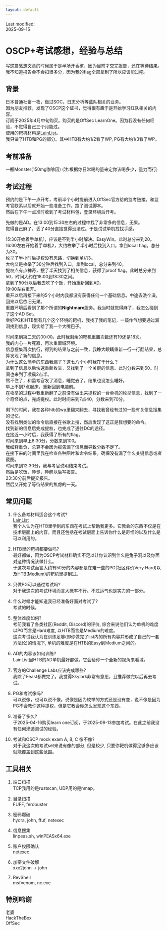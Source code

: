 ```yaml
---
layout: default
---
```

Last modified:  
2025-09-15  

# OSCP+考试感想，经验与总结

写这篇感想文章的时候属于是半场开香槟，因为目前才交完报告，还在等待结果。  
我不知道报告会不会扣很多分，因为我的flag全部拿到了所以应该能过吧。  

## 背景  
日本普通社畜一枚，做过SOC，日志分析等蓝队相关的业务。  
因为朋友推荐，发现了OSCP这个证书，觉得很有趣于是开始学习红队相关的内容。  
订阅于2025年4月中旬购买。购买的是OffSec LearnOne。因为我没有任何经验，不觉得自己三个月能过。  
使用的靶机材料是[LainList](https://docs.google.com/spreadsheets/d/18weuz_Eeynr6sXFQ87Cd5F0slOj9Z6rt/edit?gid=487240997#gid=487240997)。  
我只做了HTB和PG的部分。其中HTB有大约1/2看了WP, PG有大约1/3看了WP。  

## 考前准备  
一瓶Monster(150mg咖啡因) (注:根据你日常喝的量来定你该喝多少，量力而行)  

## 考试过程  
预约的是下午一点开考，考前半个小时提前进入OffSec官方给的监考链接，和监考官联系以后就开始一些准备工作，跑了测试脚本。  
然后在下午一点准时收到了考试材料包，登录环境后开考。 

先做的是AD。在13:00到15:30左右的过程中找了非常多的信息，无果。  
觉得自己麻了，丢了40分直接觉得没法过。于是试试单机找找手感。  

15:30开始着手单机1，应该是不到半小时解决。EasyWin。此时总分来到20。  
16:00左右开始着手单机2，大约枚举了半小时后找到入口，拿到local flag。总分为30。  
枚举了半小时后提权没有思路，切换到单机3。  
大约又是枚举了30分钟后找到入口，拿到local，总分来到40。  
提权点有点神奇，搜了半天找到了相关信息，获得了proof flag。此时总分来到50，时间大约在18:00到18:30之间。  
拿到了50分以后我去吃了个饭，开始重新回到AD。  
19:00左右重开。  
重开以后再接下来的5个小时内我都没有获得任何一个基础信息。中途去洗个澡，回来以后依旧无果。  
重置环境后看到了那个所谓的**Nightmare**服务。我当时就觉得麻了，我怎么碰到了这个AD Set。  
幸好PG和HTB里有几个这个环境的靶机，我找了我的笔记，一鼓作气想要通过漏洞找到信息，现实给了我一个大嘴巴子。  

时间来到第二天的00:00。此时我剩余的靶机重置次数还有19还是18次。  
我的内心一片死寂，再次重置域环境。  
信息搜集再次执行，得到的结果与之前一致，我睁大眼睛重新一行一行翻结果，总算发现了新的信息。  
为什么这么简单的东西我漏了？这七八个小时我在干什么？  
拿到了信息以后快速重新枚举，又找到了一个关键的信息。此时分数来到60。时间也来到了凌晨2点半。  
熬不住了，和监考官发了消息，睡觉去了。结果也没怎么睡好。  
早上不到7点起床，重新回到电脑前。  
在枚举的过程中我重新翻了之前没有做出来提权的一台单机的枚举信息，找到了一个奇怪的点，完成提权。此时时间来到7点40，分数来到70分。  

剩下的时间，我在各种htb的wp里翻来翻去，寻找我曾经有过的一些有关信息搜集的记忆。  
没有找到类似的命令后直接在谷歌上搜，然后发现了这正是我想要的命令。  
找到新的信息后完成提权，也完成了通往DC的途径。  
在接近一小时后，我获得了所有的flag。  
时间来到早上8:30分，分数来到100。  
我如释重负，总算不会因为报告漏了信息而导致分数不足了。  
在接下来的时间里我在检查各种图片和命令结果，确保没有漏了什么关键信息或者截图。  
时间来到12:30分，我与考官说明结束考试。  
然后是吃饭，睡觉，睡醒以后写报告。  
23:30分前后提交报告。  
然后又开始了等待结果的焦虑的一天。  

## 常见问题
1. 什么备考材料适合这个考试?  
[LainList](https://docs.google.com/spreadsheets/d/18weuz_Eeynr6sXFQ87Cd5F0slOj9Z6rt/edit?gid=487240997#gid=487240997)  
我个人认为在HTB里学到的东西在考试上帮助我更多。它教会的东西不仅是在技术层面上的内容，而且还包括在考试层面上告诉你什么是奇怪的以及什么是可以利用的。  

2. HTB里的靶机都要做吗?  
最好都做，因为OSCP考试材料确实不足以让你认识到什么是兔子洞以及你面对这种情况该做什么。  
于这次考试而言大约有50分的内容都是在难一些的PG(社区评价Very Hard)以及HTB(Medium)的靶机里提到过。  

3. 只做PG可以通过考试吗?  
对于我这次的考试环境而言大概率不行。不过运气也是实力的一部分。  

4. 什么时候才能知道我已经准备好面对考试了?  
考试的时候。  

5. 整体难度如何?  
考前我看了各类社区(Reddit, Discord)的评价, 综合来说他们认为单机的难度以PG而言是Hard难度, 以HTB而言是Medium的难度。  
这次考试我认为在训练足够(即你做完了list内的所有内容并形成了自己的一套方法论)的情况下, 单机的难度是在HTB的Easy到Medium之间的。  

6. AD的内容该如何训练?  
LainList里HTB的AD单机最好都做。它会给你一个全新的视角来看域。  

7. 官方的Challenge Labs应该完成哪些?  
我除了Feast都做完了。我觉得Skylark非常有意思，且推荐做完以后再去考试。  

8. PG和考试像吗?  
可以说像，也可以说不像。说像是因为枚举的方式还是没有变，说不像是因为PG不会教你这种提权，但是它教会你怎么发现这个东西。  

9. 准备了多久?  
于2025-04-16购买learn one订阅，于2025-09-13参加考试。在此之前我没有任何渗透测试的经验。  

10. 考试和OSCP mock exam A, B, C 像不像?  
对于我这次的考试set来说有像的部分, 但是较少, 只要你靶机做得足够多应该就能覆盖到这些范围。  


## 工具相关
1. 端口扫描  
TCP我用的是rustscan, UDP用的是nmap。  

2. 目录扫描  
FUFF, ferobuster

3. 密码爆破  
hydra, john, ffuf, netexec

4. 信息搜集   
linpeas.sh, winPEASx64.exe  

5. 账户权限确认   
netexec  

6. 加密文件破解  
xxx2john -> john

7. RevShell  
msfvenom, nc.exe

## 特别鸣谢
老婆  
HackTheBox  
OffSec  